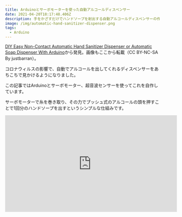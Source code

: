 ```yaml
---
title: Arduinoとサーボモーターを使った自動アルコールディスペンサー
date: 2021-04-20T18:17:48.406Z
description: 手をかざすだけでハンドソープを射出する自動アルコールディスペンサーの作例を紹介します。
image: /img/automatic-hand-sanitizer-dispenser.png
tags:
  - Arduino
---
```

[DIY Easy Non-Contact Automatic Hand Sanitizer Dispenser or Automatic Soap Dispenser With Arduino](https://www.instructables.com/DIY-Easy-Non-Contact-Automatic-Hand-Sanitizer-Disp/)から発見。画像もここから転載（CC BY-NC-SA By justbarran）。

コロナウィルスの影響で、自動でアルコールを出してくれるディスペンサーをあちこちで見かけるようになりました。

この記事ではArduinoとサーボモーター、超音波センサーを使ってこれを自作しています。

サーボモーターで糸を巻き取り、その力でプッシュ式のアルコールの頭を押すことで1回分のハンドソープを出すというシンプルな仕組みです。



<iframe width="560" height="315" src="https://www.youtube.com/embed/iOK-S5PXXbo" title="YouTube video player" frameborder="0" allow="accelerometer; autoplay; clipboard-write; encrypted-media; gyroscope; picture-in-picture" allowfullscreen></iframe>
